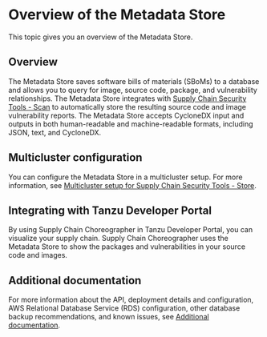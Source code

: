 # Overview of the Metadata Store

This topic gives you an overview of the Metadata Store.

## <a id='overview'></a> Overview

The Metadata Store saves software bills of materials (SBoMs) to a database and
allows you to query for image, source code, package, and vulnerability
relationships. The Metadata Store integrates with
[Supply Chain Security Tools - Scan](../scst-scan/overview.hbs.md) to automatically
store the resulting source code and image vulnerability reports. The Metadata Store 
accepts CycloneDX input and outputs in both human-readable and machine-readable formats,
including JSON, text, and CycloneDX.

## <a id='multicluster-config'></a> Multicluster configuration

You can configure the Metadata Store in a multicluster setup.
For more information, see [Multicluster setup for Supply Chain Security Tools - Store](multicluster-setup.hbs.md).

## <a id='integrate'></a> Integrating with Tanzu Developer Portal

By using Supply Chain Choreographer in Tanzu Developer Portal, you can
visualize your supply chain. Supply Chain Choreographer uses the Metadata Store 
to show the packages and vulnerabilities in your source code and images.

## <a id='additional-info'></a>Additional documentation

For more information about the API, deployment details and configuration, AWS Relational Database Service (RDS) configuration, other database backup recommendations, and known issues, see [Additional documentation](additional.hbs.md).
